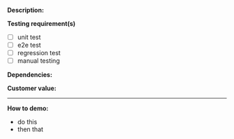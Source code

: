 <!-- Things to consider in your feature:
<!-- ---------------------------------
<!-- Write a clear enough description of the issue for everyone to understand why it is an issue
<!-- Include the testing requirements we demand for this issue, if any
<!-- Are there dependencies that need to be done before this can be dealt with?
<!-- Is there customer value in this that makes it important?
<!-- Go through demo steps as specifically as possible to avoid misintepretation
<!-- --------------------------------- -->

**Description:**


**Testing requirement(s)**
- [ ] unit test
- [ ] e2e test
- [ ] regression test
- [ ] manual testing

**Dependencies:**


**Customer value:**


---

**How to demo:**
- do this
- then that
